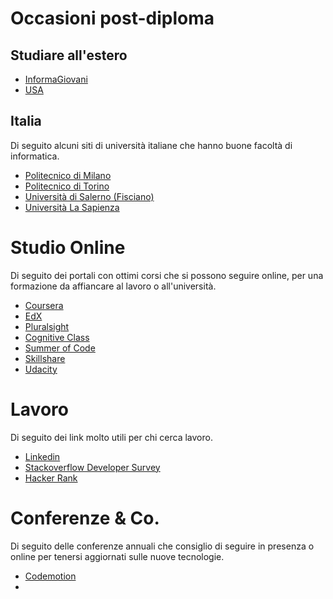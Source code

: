 # Occasioni post-diploma

## Studiare all'estero
- [InformaGiovani](http://www.informagiovaniroma.it/estero/approfondimenti/studiare-all-estero)
- [USA](https://gradadmissions.mit.edu/applications/international-applicants)


## Italia
Di seguito alcuni siti di università italiane che hanno buone facoltà di informatica.
- [Politecnico di Milano](http://www.poliorientami.polimi.it/come-si-accede/ingegneria/infografica/)
- [Politecnico di Torino](http://orienta.polito.it/it/iscrizione)
- [Università di Salerno (Fisciano)](https://web.unisa.it/didattica/immatricolazioni/informazioni)
- [Università La Sapienza](https://www.uniroma1.it/it/pagina-strutturale/corsi-e-iscrizioni)

# Studio Online
Di seguito dei portali con ottimi corsi che si possono seguire online, per una formazione da affiancare al lavoro o all'università.
- [Coursera](https://www.coursera.org)
- [EdX](https://www.edx.org/)
- [Pluralsight](https://www.pluralsight.com/)
- [Cognitive Class](https://courses.cognitiveclass.ai/)
- [Summer of Code](https://summerofcode.withgoogle.com/get-started/)
- [Skillshare](https://www.skillshare.com/)
- [Udacity](https://www.udacity.com/)

# Lavoro
Di seguito dei link molto utili per chi cerca lavoro.
- [Linkedin](https://www.linkedin.com/)
- [Stackoverflow Developer Survey](https://insights.stackoverflow.com/survey/2020)
- [Hacker Rank](https://www.hackerrank.com/)

# Conferenze & Co.
Di seguito delle conferenze annuali che consiglio di seguire in presenza o online per tenersi aggiornati sulle nuove tecnologie.
- [Codemotion](https://www.codemotion.com/)
- 

<!--stackedit_data:
eyJoaXN0b3J5IjpbLTczNTE3MDk0NCwyNTQwMjUyOTNdfQ==
-->